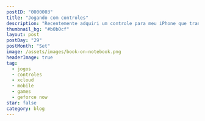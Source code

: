```yaml
---
postID: "0000003"
title: "Jogando com controles"
description: "Recentemente adquiri um controle para meu iPhone que transformou ele em um console portatil, com base nisso venho com dicas para você aproveitar essa tendencia."
thumbnail_bg: "#b0b0cf"
layout: post
postDay: "29"
postMonth: "Set"
image: /assets/images/book-on-notebook.png
headerImage: true
tag:
  - jogos
  - controles
  - xcloud
  - mobile
  - games
  - geforce now
star: false
category: blog
---
```

